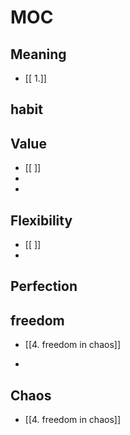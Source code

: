 
# MOC

## Meaning
- [[ 1.]]



## habit



## Value
- [[ ]]
- 
- 
## Flexibility
- [[ ]]
- 
## Perfection



## freedom
- [[4. freedom in chaos]]

- 
## Chaos
- [[4. freedom in chaos]]

